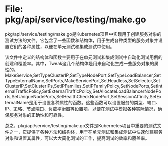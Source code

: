 # File: pkg/api/service/testing/make.go

pkg/api/service/testing/make.go是Kubernetes项目中实现用于创建服务对象的测试方法的文件。它包含了一些函数和结构体，用于生成各种类型的服务对象并设置它们的各种属性，以便在单元测试和集成测试中使用。

该文件中定义的结构体和函数主要用于在单元测试和集成测试中自动化测试用例的创建和覆盖率。其中，Tweak这几个结构体是用来自动化生成一些服务对象的属性的。MakeService,SetTypeClusterIP,SetTypeNodePort,SetTypeLoadBalancer,SetTypeExternalName,SetPorts,MakeServicePort,SetHeadless,SetSelector,SetClusterIP,SetClusterIPs,SetIPFamilies,SetIPFamilyPolicy,SetNodePorts,SetInternalTrafficPolicy,SetExternalTrafficPolicy,SetAllocateLoadBalancerNodePorts,SetUniqueNodePorts,SetHealthCheckNodePort,SetSessionAffinity,SetExternalName是用于设置各种属性的函数。这些函数可以设置服务的类型、端口、IP、策略、节点端口、负载平衡器等设置项，以便在测试中模拟各种实际情况，确保服务对象的正确性和可靠性。

总之，pkg/api/service/testing/make.go文件是Kubernetes项目中重要的测试文件之一，它提供了各种方法和结构体，用于在单元测试和集成测试中快速创建服务对象和设置其属性，可以大大简化测试的工作，提高测试的效率和覆盖率。

